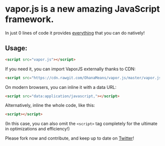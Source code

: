 # vapor.js is a new amazing JavaScript framework.

In just 0 lines of code it provides [everything](https://developer.mozilla.org/en-US/docs/Web/API) that you can do natively!

## Usage: 
```html
<script src="vapor.js"></script>
```

If you need it, you can import VaporJS externally thanks to CDN:
```html
<script src="https://cdn.rawgit.com/OhanaMeans/vapor.js/master/vapor.js"></script>
```

On modern browsers, you can inline it with a data URL:

```html
<script src="data:application/javascript,"></script>
```

Alternatively, inline the whole code, like this:

```html
<script></script>
```

(In this case, you can also omit the `<script>` tag completely for the ultimate in optimizations and efficiency!)

Please fork now and contribute, and keep up to date on [Twitter](http://twitter.com/vapor_js)!

